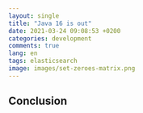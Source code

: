 ```yaml
---
layout: single
title: "Java 16 is out"
date: 2021-03-24 09:08:53 +0200
categories: development
comments: true
lang: en
tags: elasticsearch
image: images/set-zeroes-matrix.png
---
```


## Conclusion

